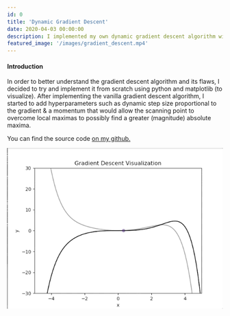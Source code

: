 ```yaml
---
id: 0
title: 'Dynamic Gradient Descent'
date: 2020-04-03 00:00:00
description: I implemented my own dynamic gradient descent algorithm with varying step size & hyper-parameterized sample momentum.
featured_image: '/images/gradient_descent.mp4'
---
```


#### Introduction

In order to better understand the gradient descent algorithm and its flaws, I decided to try and implement it from scratch using python and matplotlib (to visualize). After implementing the vanilla gradient descent algorithm, I started to add hyperparameters such as dynamic step size proportional to the gradient & a momentum that would allow the scanning point to overcome local maximas to possibly find a greater (magnitude) absolute maxima.

You can find the source code [on my github.](https://github.com/adham-elarabawy/Playground/blob/master/py/common/math/dyn_gradient_descent.py)
<div class="centered">
	<img class="disp" src="/images/gradient_descent.gif">
</div>
